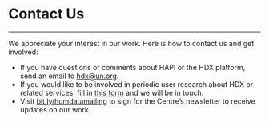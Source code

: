 # Contact Us

---

We appreciate your interest in our work. Here is how to contact us and get involved:

- If you have questions or comments about HAPI or the HDX platform, send an email to [hdx@un.org](mailto:hdx@un.org).
- If you would like to be involved in periodic user research about HDX or related services, fill in [this form](https://docs.google.com/forms/d/e/1FAIpQLSdjN3mcDJ8BX-nu4F1veKEa8dYPlRvVcyahev8QjX7qHtha4g/viewform) and we will be in touch.
- Visit [bit.ly/humdatamailing](http://bit.ly/humdatamailing) to sign for the Centre’s newsletter to receive updates on our work.
